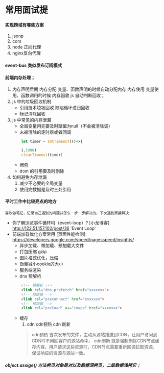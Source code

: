 # 常用面试提
####  实现跨域有哪些方案
1. jsonp
2. cors
3. node 正向代理
4. nginx反向代理
####  event-bus 类似发布订阅模式
####  前端内存处理；
1. 内存声明后期
    内存分配 变量、函数声明的时候自动分配内存
    内存使用 变量使用，函数调用的时候
    内存回收 js 自动判断回收；
2. js 中的垃圾回收机制
    + 引用技术垃圾回收 缺陷循环递归回收
    + 标记清除回收
3. js 中常见的内存泄漏
    + 全局变量用完要及时赋值为null（不会被清除调）    
    + 未被清除的定时器或者回调
    ```js
        let timer = setTimeout(()=>{

        },1000)
        clearTimeout(timer)  
    ```
    + 闭包
    + dom 的引用要及时删除
4. 如何避免内存泄漏
    1. 减少不必要的全局变量
    2. 使用完数据是及时三处引用
#### 平时工作中比较亮点的地方
    喜欢做笔记，记录自己遇到的问题并怎么一步一步解决的，下次遇到直接解决
+ 你了解浏览事件循环吗（event-loop）?
    [小龙博客]: http://122.51.157.102/post/36  'Event Loop'
+ 前端加载优化方案常用
    [页面性能检测]: https://developers.google.com/speed/pagesspeed/insights/
    + 异步加载、懒加载、预加载大文件
    + 打包压缩  gzip
    + 图片格式优化，压缩
    + 劲量减小cookie的大小
    + 服务端渲染
    + dns 预解析
    ```html
        <!-- 预解析 -->
        <link rel="dns-prefetch" href="xxxxxxx">
        <!-- 预链接 -->
        <link rel="preconnect" href="xxxxxxx">
        <!-- 预加载 -->
        <link rel="preload" as="image" href="xxxxxxx">
    ```
    + 缓存
        1. cdn cdn预热 cdn 刷新
        > cdn预热 首次发布的文件，主动从源站推送到CDN，让用户访问到CDN时不用回客户的源站命中。
        > cdn刷新 就是强制删除CDN节点缓存内容。用户请求这些资源时，CDN节点需要重新回源拉取资源，保证响应的资源与源站一致。

##### object.assige() 方法拷贝对象是对以及数据深拷贝，二级数据浅拷贝；




    
        